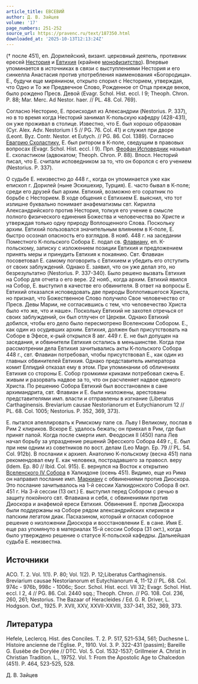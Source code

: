 ```yaml
---
article_title: ЕВСЕВИЙ
author: Д. В. Зайцев
volume: '17'
page_numbers: 251-252
source_url: https://pravenc.ru/text/187350.html
downloaded_at: '2025-10-13T12:13:24Z'
---
```


(† после 451), еп. Дорилейский, визант. церковный деятель, противник ересей [Нестория](https://pravenc.ru/text/Несторий.html) и [Евтихия](https://pravenc.ru/text/Евтихий.html) (крайнее [монофизитство](https://pravenc.ru/text/монофизитство.html)). Впервые упоминается в источниках в связи с выступлениями Нестория и его синкелла Анастасия против употребления наименования «Богородица». Е., будучи еще мирянином, открыто спорил с Несторием, утверждая, что Одно и То же Предвечное Cлово, Рожденное от Отца прежде веков, было рождено Пресв. Девой (Evagr. Schol. Hist. eccl. I 9; Theoph. Chron. P. 88; Mar. Merc. Ad Nestor. haer. // PL. 48. Col. 769).

Согласно Несторию, Е. происходил из Александрии (Nestorius. P. 337), но в то время когда Несторий занимал К-польскую кафедру (428-431), он уже проживал в столице. Известно, что Е. был хорошо образован (Сyr. Alex. Adv. Nestorium I 5 // PG. 76. Col. 41) и служил при дворе (Leont. Byz. Contr. Nestor. et Eutych. // PG. 86. Col. 1389). Согласно [Евагрию Схоластику](<https://pravenc.ru/text/Евагрию Схоластику.html>), Е. был ритором в К-поле, сведущим в правовых вопросах (Evagr. Schol. Hist. eccl. I 9). Прп. [Феофан Исповедник](<https://pravenc.ru/text/Феофан Исповедник.html>) называл Е. схоластиком (адвокатом; Theoph. Chron. P. 88). Впосл. Несторий писал, что Е. считали исповедником за то, что он боролся с его учением (Nestorius. P. 337).

О судьбе Е. неизвестно до 448 г., когда он упоминается уже как епископ г. Дорилей (ныне Эскишехир, Турция). Е. часто бывал в К-поле; среди его друзей был архим. Евтихий, возможно его соратник по борьбе с Несторием. В ходе общения с Евтихием Е. выяснил, что тот излишне буквально понимает анафематизмы свт. Кирилла Александрийского против Нестория, толкуя его учение в смысле полного физического единения Божества и человечества во Христе и утверждая только одну природу Воплощенного Слова. Поскольку архим. Евтихий пользовался значительным влиянием в К-поле, Е. быстро осознал опасность его взглядов. 8 нояб. 448 г. на заседании Поместного К-польского Собора Е. подал св. [Флавиану](https://pravenc.ru/text/Флавиану.html), еп. К-польскому, записку с изложением позиции Евтихия и предложением принять меры и принудить Евтихия к покаянию. Свт. Флавиан посоветовал Е. самому поговорить с Евтихием и убедить его отступить от своих заблуждений. Однако Е. заявил, что он уже делал это, но безрезультатно (Nestorius. P. 337-340). Было решено вызвать Евтихия на Собор для отчета о его вере. 22 нояб., когда архим. Евтихий явился на Собор, Е. выступил в качестве его обвинителя. В ответ на вопросы Е. Евтихий отказался исповедовать две природы Воплотившегося Христа, но признал, что Божественное Слово получило Свое человечество от Пресв. Девы Марии, не согласившись с тем, что человечество Христа было «то же, что и наше». Поскольку Евтихий не захотел отречься от своих заблуждений, он был отлучен от Церкви. Однако Евтихий добился, чтобы его дело было пересмотрено Вселенским Собором. Е., как один из осудивших архим. Евтихия, должен был присутствовать на Соборе в Эфесе, к-рый открылся 8 авг. 449 г. Е. не был допущен на заседания, и обвинители Евтихия остались в меньшинстве. Когда при рассмотрении дела Евтихия зачитывались акты К-польского Собора 448 г., свт. Флавиан потребовал, чтобы присутствовал Е., как один из главных обвинителей Евтихия. Однако представитель императора комит Елпидий отказал ему в этом. При упоминании об обличениях Евтихия со стороны Е. Собор громкими криками потребовал сжечь Е. живым и разорвать надвое за то, что он расчленяет надвое единого Христа. По решению Собора Евтихий был восстановлен в сане архимандрита, свт. Флавиан и Е. были низложены, арестованы представителями имп. власти и отправлены в изгнание (Liberatus Carthaginensis. Breviarium causae Nestorianorum et Eutychianorum 12 // PL. 68. Col. 1005; Nestorius. P. 352, 369, 373).

Е. пытался апеллировать к Римскому папе св. Льву I Великому, послав в Рим 2 клириков. Вскоре Е. удалось бежать; он приехал в Рим, где был принят папой. Когда после смерти имп. Феодосия II (450) папа Лев начал борьбу за упразднение решений Эфесского Собора 449 г., Е. был при нем одним из советников по вост. делам (Leo Magn. Ep. 79 // PL. 54. Col. 912b). В послании к архиеп. Анатолию К-польскому (весна 451) папа рекомендовал ему Е. как человека, пострадавшего за правосл. веру (Idem. Ep. 80 // Ibid. Col. 915). Е. вернулся на Восток к открытию [Вселенского IV Собора](<https://pravenc.ru/text/Вселенский IV Собор.html>) в Халкидоне (осень 451). Видимо, еще из Рима он направил послание имп. [Маркиану](https://pravenc.ru/text/Маркиану.html) с обвинениями против Диоскора. Это послание зачитывалось на 1-й сессии Халкидонского Собора 8 окт. 451 г. На 3-й сессии (13 окт.) Е. выступил перед Собором с речью в защиту покойного свт. Флавиана и себя, с обвинениями против Диоскора и анафемой ереси Евтихия. Обвинения Е. против Диоскора были поддержаны на Соборе рядом александрийских клириков и папским легатом диак. Пасхазином, который и огласил соборное решение о низложении Диоскора и восстановлении Е. в сане. Имя Е. еще раз упомянуто в материалах 15-й сессии Собора (31 окт.), когда было утверждено решение о статусе К-польской кафедры. Дальнейшая судьба Е. неизвестна.

## Источники

ACO. T. 2. Vol. 1(1). P. 80; Vol. 1(2). P. 12;Liberatus Carthaginensis. Breviarium causae Nestorianorum et Eutychianorum 4, 11-12 // PL. 68. Col. 974c - 976b, 998c - 1006c; Socr. Schol. Hist. eccl. VII 32; Evagr. Schol. Hist. eccl. I 2, 4 // PG. 86. Col. 2440 sqq.; Theoph. Chron. // PG. 108. Col. 236, 260, 261; Nestorius. The Bazaar of Heracleides / Ed. G. R. Driver, L. Hodgson. Oxf., 1925. P. XVII, XXV, XXVII-XXVIII, 337-341, 352, 369, 373.

## Литература

Hefele, Leclercq. Hist. des Conciles. T. 2. P. 517, 521-534, 561; Duchesne L. Histoire ancienne de l'Église. P., 1910. Vol. 3. P. 322-431 (passim); Bareille G. Eusèbe de Dorylée // DTC. Vol. 5. Col. 1532-1537; Grillmeier A. Christ in Christian Tradition. L., 19752. Vol. 1: From the Apostolic Age to Chalcedon (451). P. 464, 523-525, 528.

Д. В. Зайцев
